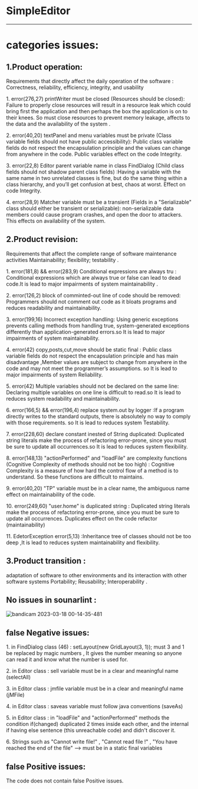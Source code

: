 # SimpleEditor

---------
# categories issues:

## 1.Product operation:
<p> Requirements that directly affect the daily operation of the software :
Correctness, reliability, efficiency, integrity, and usability</p>
 <p>1. error(276,27) printWriter must be closed (Resources should be closed): Failure to properly close resources will result in a resource leak which could bring first the application and then perhaps the box the application is on to their knees. So must close resources to prevent memory leakage, affects to the data and the availability of the system . </p>
<p>2. error(40,20) textPanel and menu variables must be private (Class variable fields should not have public accessibility): Public class variable fields do not respect the encapsulation principle and the values can change from anywhere in the code. Public variables effect on the code Integrity. </p>
<p>3. error(22,8) Editor parent variable name in class FindDialog (Child class fields should not shadow parent class fields) :Having a variable with the same name in two unrelated classes is fine, but do the same thing within a class hierarchy, and you’ll get confusion at best, chaos at worst. Effect on code Integrity.  </p>
<p>4. error(28,9) Matcher variable must be a transient (Fields in a "Serializable" class should either be transient or serializable): non-serializable data members could cause program crashes, and open the door to attackers. This effects on availability of the system. </p>


## 2.Product revision:
<p>Requirements that affect the complete range of software maintenance activities
 Maintainability;  flexibility;  testability .</P>
 <p>1. error(181,8) && error(283,9) Conditional expressions are always tru : 
 Conditional expressions which are always true or false can lead to dead code.It is lead to major impairments of system maintainability .</p>
  <p>2. error(126,2) block of comminted-out line of code should be removed: Programmers should not comment out code as it bloats programs and reduces readability and maintainability.</p>
  <p>3. error(199,16) Incorrect exception handling: Using generic exceptions prevents calling methods from handling true, system-generated exceptions differently than application-generated errors.so It is lead to major impairments of system maintainability.</p>
  <p>4. error(42) copy,posts,cut,move should be static final : Public class variable fields do not respect the encapsulation principle and has main disadvantage ,Member values are subject to change from anywhere in the code and may not meet the programmer’s assumptions. so It is lead to major impairments of system Reliability.</p>
<p>5. error(42) Multiple variables should not be declared on the same line: Declaring multiple variables on one line is difficult to read.so It is lead to reduces system readability and maintainability.</p>
<p>6. error(166,5) && error(196,4) replace system.out by logger :If a program directly writes to the standard outputs, there is absolutely no way to comply with those requirements. so It is lead to reduces system Testability.</p>
 <p>7. error(228,60) declare constant inested of String duplicated: Duplicated string literals make the process of refactoring error-prone, since you must be sure to update all occurrences.so It is lead to reduces system flexibility.</P>
 <p>8. error(148,13) "actionPerformed" and "loadFile" are complexity functions (Cognitive Complexity of methods should not be too high) : Cognitive Complexity is a measure of how hard the control flow of a method is to understand. So these functions are difficult to maintains.</p>
<p>9. error(40,20) "TP" variable must be in a clear name, the ambiguous name effect on maintainability of the code. </p>
<p>10. error(249,60) "user.home" is duplicated string : Duplicated string literals make the process of refactoring error-prone, since you must be sure to update all occurrences. Duplicates effect on the code refactor (maintainability) </p>
<p>11. EdetorException error(5,13) :Inheritance tree of classes should not be too deep ,It is lead to reduces system maintainability and flexibility.

## 3.Product transition :
<p> adaptation of software to other environments and its interaction with other software systems
Portability;  Reusability;  Interoperability .</p>

## No issues in sounarlint :
![bandicam 2023-03-18 00-14-35-481](https://user-images.githubusercontent.com/113710703/226062763-6b150116-8e02-4afa-9057-0064dd663107.jpg)

## false Negative issues:
 <p>1. in FindDialog class (46) : setLayout(new GridLayout(3, 1)); must 3 and 1 be replaced by magic numbers , It gives the number meaning so anyone can read it and know what the number is used for.</p>
 <P>2. in Editor class : sell variable must be in a clear and meaningful name (selectAll) </P>
 <P>3. in Editor class : jmfile variable must be in a clear and meaningful name (jMFile) </P> 
 <p>4.  in Editor class : saveas variable must follow java conventions (saveAs) </p>
 <P>5. in Editor class : in "loadFile" and "actionPerformed" methods the condition if(changed) duplicated 2 times inside each other, and the internal if having else sentence (this unreachable code) and didn't discover it. </P>
 <p>6. Strings such as "Cannot write file!" , "Cannot read file !" , "You have reached the end of the file" --> must be in a static final variables </p>

## false Positive issues:
The code does not contain false Positive issues.

